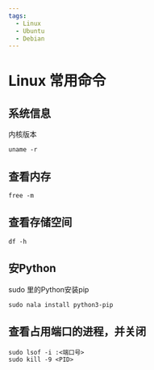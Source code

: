 ```yaml
---
tags:
  - Linux
  - Ubuntu
  - Debian
---
```


# Linux 常用命令

## 系统信息
内核版本
```shell
uname -r
```

## 查看内存
```shell
free -m
```

## 查看存储空间
```shell
df -h
```

## 安Python
sudo 里的Python安装pip
```shell
sudo nala install python3-pip
```

## 查看占用端口的进程，并关闭
```shell
sudo lsof -i :<端口号>
sudo kill -9 <PID>
```
